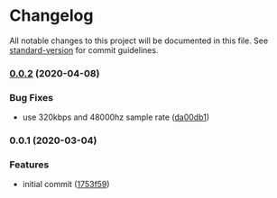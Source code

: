 # Changelog

All notable changes to this project will be documented in this file. See [standard-version](https://github.com/conventional-changelog/standard-version) for commit guidelines.

### [0.0.2](https://github.com/sammarks/cloudformation-webm-mp3/compare/v0.0.1...v0.0.2) (2020-04-08)


### Bug Fixes

* use 320kbps and 48000hz sample rate ([da00db1](https://github.com/sammarks/cloudformation-webm-mp3/commit/da00db11b1ffa3fc8b14630556c04c52c99158e3))

### 0.0.1 (2020-03-04)


### Features

* initial commit ([1753f59](https://github.com/sammarks/cloudformation-webm-mp3/commit/1753f594018420dfb380557495cefdf68651680b))
